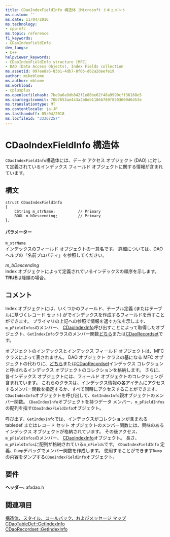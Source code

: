 ```yaml
---
title: CDaoIndexFieldInfo 構造体 |Microsoft ドキュメント
ms.custom: ''
ms.date: 11/04/2016
ms.technology:
- cpp-mfc
ms.topic: reference
f1_keywords:
- CDaoIndexFieldInfo
dev_langs:
- C++
helpviewer_keywords:
- CDaoIndexFieldInfo structure [MFC]
- DAO (Data Access Objects), Index Fields collection
ms.assetid: 097ee8a6-83b1-4db7-8f05-d62a2deefe19
author: mikeblome
ms.author: mblome
ms.workload:
- cplusplus
ms.openlocfilehash: 7be9a6a9db842f1e80be62f48a9990cff36168e5
ms.sourcegitcommit: 76b7653ae443a2b8eb1186b789f8503609d6453e
ms.translationtype: MT
ms.contentlocale: ja-JP
ms.lasthandoff: 05/04/2018
ms.locfileid: "33367257"
---
```

# <a name="cdaoindexfieldinfo-structure"></a>CDaoIndexFieldInfo 構造体
`CDaoIndexFieldInfo`構造体には、データ アクセス オブジェクト (DAO) に対して定義されているインデックス フィールド オブジェクトに関する情報が含まれています。  
  
## <a name="syntax"></a>構文  
  
```  
struct CDaoIndexFieldInfo  
{  
    CString m_strName;          // Primary  
    BOOL m_bDescending;         // Primary  
};  
```  
  
#### <a name="parameters"></a>パラメーター  
 `m_strName`  
 インデックスのフィールド オブジェクトの一意名です。 詳細については、DAO ヘルプの「名前プロパティ」を参照してください。  
  
 *m_bDescending*  
 Index オブジェクトによって定義されているインデックスの順序を示します。 **TRUE**は降順の場合。  
  
## <a name="remarks"></a>コメント  
 Index オブジェクトには、いくつかのフィールド、テーブル定義 (またはテーブルに基づくレコード セット) がでインデックスを作成するフィールドを示すことができます。 プライマリの上記への参照で情報を返す方法を示します、`m_pFieldInfos`のメンバー、 [CDaoIndexInfo](../../mfc/reference/cdaoindexinfo-structure.md)呼び出すことによって取得したオブジェクト、`GetIndexInfo`クラスのメンバー関数[どちら](../../mfc/reference/cdaotabledef-class.md#getindexinfo)または[CDaoRecordset](../../mfc/reference/cdaorecordset-class.md#getindexinfo)です。  
  
 オブジェクトのインデックスとインデックス フィールド オブジェクトは、MFC クラスによって表されません。 DAO オブジェクト クラスの基になる MFC オブジェクトの代わりに、[どちら](../../mfc/reference/cdaotabledef-class.md)または[CDaoRecordset](../../mfc/reference/cdaorecordset-class.md)インデックス コレクションと呼ばれるインデックス オブジェクトのコレクションを格納します。 さらに、各インデックス オブジェクトには、フィールド オブジェクトのコレクションが含まれています。 これらのクラスは、インデックス情報の各アイテムにアクセスするメンバー関数を指定するか、すべて同時にアクセスすることができます、`CDaoIndexInfo`オブジェクトを呼び出して、`GetIndexInfo`親オブジェクトのメンバー関数。 `CDaoIndexInfo`オブジェクトを持つデータ メンバー、`m_pFieldInfos`の配列を指す`CDaoIndexFieldInfo`オブジェクト。  
  
 呼び出す、`GetIndexInfo`では、インデックスがコレクションが含まれる tabledef またはレコード セット オブジェクトのメンバー関数には、興味のあるインデックス オブジェクトが格納されています。 その後アクセス、`m_pFieldInfos`のメンバー、 [CDaoIndexInfo](../../mfc/reference/cdaoindexinfo-structure.md)オブジェクト。 長さ、`m_pFieldInfos`に配列が格納されている`m_nFields`です。 `CDaoIndexFieldInfo` 定義、`Dump`デバッグでメンバー関数を作成します。 使用することができます`Dump`の内容をダンプする`CDaoIndexFieldInfo`オブジェクト。  
  
## <a name="requirements"></a>要件  
 **ヘッダー:** afxdao.h  
  
## <a name="see-also"></a>関連項目  
 [構造体、スタイル、コールバック、およびメッセージ マップ](../../mfc/reference/structures-styles-callbacks-and-message-maps.md)   
 [CDaoTableDef::GetIndexInfo](../../mfc/reference/cdaotabledef-class.md#getindexinfo)   
 [CDaoRecordset::GetIndexInfo](../../mfc/reference/cdaorecordset-class.md#getindexinfo)

